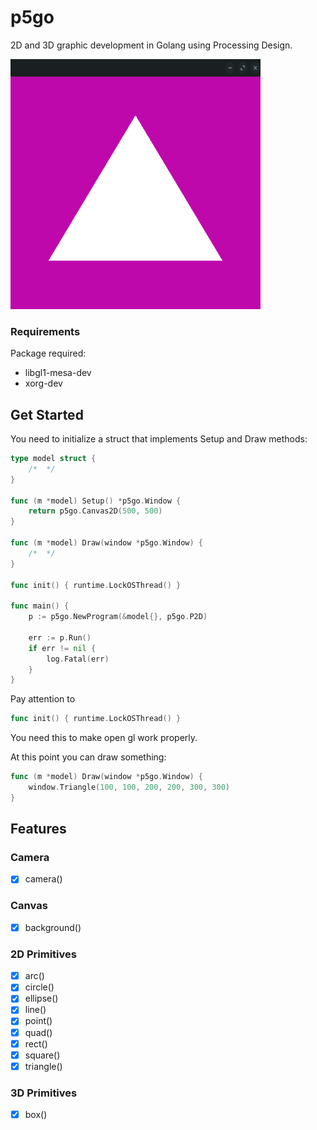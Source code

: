 # p5go

2D and 3D graphic development in Golang using Processing Design.

<img src="resources/window_example.png" alt="example"
	title="p5go" width="400" height="400"/>


### Requirements

Package required:

* libgl1-mesa-dev
* xorg-dev

## Get Started

You need to initialize a struct that implements Setup and Draw methods:

```go
type model struct {
	/*  */
}

func (m *model) Setup() *p5go.Window {
	return p5go.Canvas2D(500, 500)
}

func (m *model) Draw(window *p5go.Window) {
	/*  */
}

func init() { runtime.LockOSThread() }

func main() {
	p := p5go.NewProgram(&model{}, p5go.P2D)

	err := p.Run()
	if err != nil {
		log.Fatal(err)
	}
}
```

Pay attention to
```go
func init() { runtime.LockOSThread() }
```
You need this to make open gl work properly.

At this point you can draw something:

```go
func (m *model) Draw(window *p5go.Window) {
	window.Triangle(100, 100, 200, 200, 300, 300)
}
```

## Features

### Camera

- [x] camera()

### Canvas

- [x] background()


### 2D Primitives
- [x] arc()
- [x] circle()
- [x] ellipse()
- [x] line()
- [x] point()
- [x] quad()
- [x] rect()
- [x] square()
- [x] triangle()

### 3D Primitives
- [x] box()
